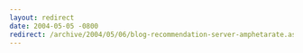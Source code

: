 ```yaml
---
layout: redirect
date: 2004-05-05 -0800
redirect: /archive/2004/05/06/blog-recommendation-server-amphetarate.aspx/
---
```

